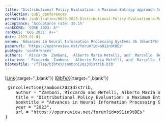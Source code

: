 ```yaml
---
title: "Distributional Policy Evaluation: a Maximum Entropy approach to Representation Learning"
collection: publ_conferences
permalink: /publication/0029-2023-Distributional-Policy-Evaluation-a-Maximum-Entropy-approach-to-Representation-Learning
acceptance: 'Acceptance rate: 26.1%'
rankCORE: 'CORE 2023: A*'
rankGGS: 'GGS 2021: A++'
date: 2023-01-01
venue: 'Advances in Neural Information Processing Systems 36 (NeurIPS)'
paperurl: 'https://openreview.net/forum?id=o91in9tDEs'
pubtype: 'conferences'
authors: ' Riccardo  Zamboni,  Alberto Maria Metelli, and  Marcello  Restelli'
citation: ' Riccardo  Zamboni,  Alberto Maria Metelli, and  Marcello  Restelli&quot;Distributional Policy Evaluation: a Maximum Entropy approach to Representation Learning.&quot; Advances in Neural Information Processing Systems 36 (NeurIPS), 2023'
bibtexfile: '/files/bibtex/zamboni2023distrib.bib'
---
```

 [[Link](https://openreview.net/forum?id=o91in9tDEs){:target="_blank"}] [[BibTeX](/files/bibtex/zamboni2023distrib.bib){:target="_blank"}] 
<pre> @incollection{zamboni2023distrib,
    author = "Zamboni, Riccardo and Metelli, Alberto Maria and Restelli, Marcello",
    title = "Distributional Policy Evaluation: a Maximum Entropy approach to Representation Learning",
    booktitle = "Advances in Neural Information Processing Systems 36 (NeurIPS)",
    year = "2023",
    url = "https://openreview.net/forum?id=o91in9tDEs"
} </pre>
